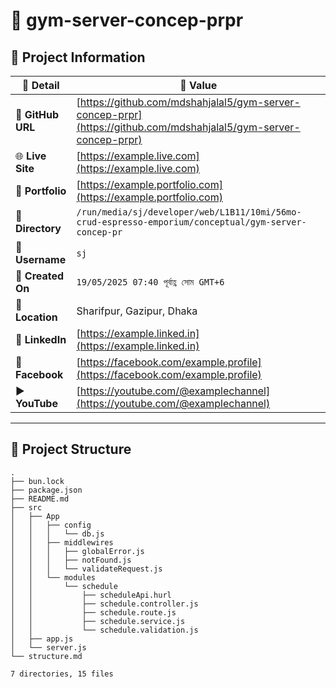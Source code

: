 # 🌟 gym-server-concep-prpr

## 📂 Project Information

| 📝 **Detail**     | 📌 **Value**                                                                                                     |
| ----------------- | ---------------------------------------------------------------------------------------------------------------- |
| 🔗 **GitHub URL** | [https://github.com/mdshahjalal5/gym-server-concep-prpr](https://github.com/mdshahjalal5/gym-server-concep-prpr) |
| 🌐 **Live Site**  | [https://example.live.com](https://example.live.com)                                                             |
| 💼 **Portfolio**  | [https://example.portfolio.com](https://example.portfolio.com)                                                   |
| 📁 **Directory**  | `/run/media/sj/developer/web/L1B11/10mi/56mo-crud-espresso-emporium/conceptual/gym-server-concep-pr`             |
| 👤 **Username**   | `sj`                                                                                                             |
| 📅 **Created On** | `19/05/2025 07:40 পূর্বাহ্ণ সোম GMT+6`                                                                           |
| 📍 **Location**   | Sharifpur, Gazipur, Dhaka                                                                                        |
| 💼 **LinkedIn**   | [https://example.linked.in](https://example.linked.in)                                                           |
| 📘 **Facebook**   | [https://facebook.com/example.profile](https://facebook.com/example.profile)                                     |
| ▶️ **YouTube**    | [https://youtube.com/@examplechannel](https://youtube.com/@examplechannel)                                       |

---

## 📂 Project Structure

```treeview file structure
.
├── bun.lock
├── package.json
├── README.md
├── src
│   ├── App
│   │   ├── config
│   │   │   └── db.js
│   │   ├── middlewires
│   │   │   ├── globalError.js
│   │   │   ├── notFound.js
│   │   │   └── validateRequest.js
│   │   └── modules
│   │       └── schedule
│   │           ├── scheduleApi.hurl
│   │           ├── schedule.controller.js
│   │           ├── schedule.route.js
│   │           ├── schedule.service.js
│   │           └── schedule.validation.js
│   ├── app.js
│   └── server.js
└── structure.md

7 directories, 15 files
```

